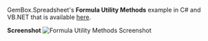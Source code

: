GemBox.Spreadsheet's **Formula Utility Methods** example in C# and VB.NET that is available [here](https://www.gemboxsoftware.com/spreadsheet/examples/excel-formula-utility-methods/110).

**Screenshot**
![Formula Utility Methods Screenshot](https://www.gemboxsoftware.com/Spreadsheet/Examples/Content/AdvancedFeatures/FormulaUtilityMethods/FormulaUtilityMethods.png)